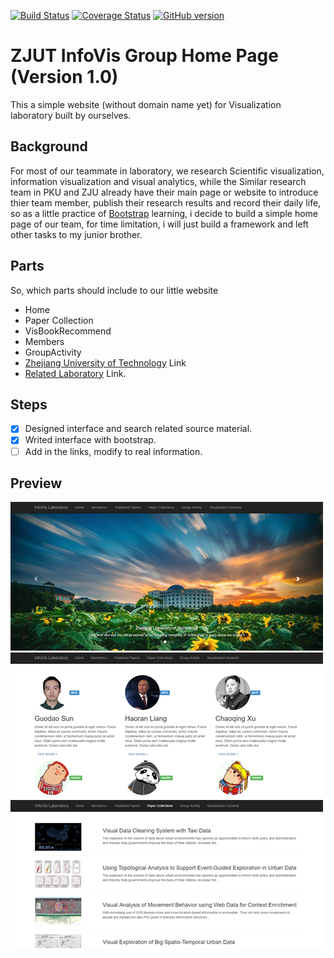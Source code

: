 [![Build Status](https://travis-ci.org/mz026/universal-redux-template.svg?branch=master)](https://travis-ci.org/mz026/universal-redux-template)
[![Coverage Status](https://coveralls.io/repos/boennemann/badges/badge.svg)](https://coveralls.io/r/boennemann/badges)
[![GitHub version](https://badge.fury.io/gh/boennemann%2Fbadges.svg)](http://badge.fury.io/gh/boennemann%2Fbadges)

# ZJUT InfoVis Group Home Page (Version 1.0)
This a simple website (without domain name yet) for Visualization laboratory built by ourselves. 

## Background
For most of our teammate in laboratory, we research Scientific visualization, information visualization and visual analytics, while the Similar research team in PKU and ZJU already have their main page or website to introduce thier team member, publish their research results and record their daily life, so as a little practice of [Bootstrap](http://v3.bootcss.com/) learning, i decide to build a simple home page of our team, for time limitation, i will just build a framework and left other tasks to my junior brother.   

## Parts
So, which parts should include to our little website  

- Home
- Paper Collection
- VisBookRecommend
- Members
- GroupActivity
- [Zhejiang University of Technology](http://www.zjut.edu.cn) Link
- [Related Laboratory](http://vis.pku.edu.cn/trajectoryvis/zh-cn/index.html) Link.

## Steps
- [x] Designed interface and search related source material.  
- [x] Writed interface with bootstrap.    
- [ ] Add in the links, modify to real information.

## Preview
![index](./index.png)  
![members](./members.png)  
![paper-collections](./paper-collections.png)
  
